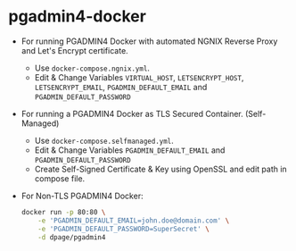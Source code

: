 # pgadmin4-docker

+ For running PGADMIN4 Docker with automated NGNIX Reverse Proxy and Let's Encrypt certificate. 
  + Use `docker-compose.ngnix.yml`. 
  + Edit & Change Variables `VIRTUAL_HOST`, `LETSENCRYPT_HOST`, `LETSENCRYPT_EMAIL`, `PGADMIN_DEFAULT_EMAIL` and `PGADMIN_DEFAULT_PASSWORD`


+ For running a PGADMIN4 Docker as TLS Secured Container. (Self-Managed)
  + Use `docker-compose.selfmanaged.yml`. 
  + Edit & Change Variables `PGADMIN_DEFAULT_EMAIL` and `PGADMIN_DEFAULT_PASSWORD`
  + Create Self-Signed Certificate & Key using OpenSSL and edit path in compose file.
  
+ For Non-TLS PGADMIN4 Docker:
  ``` bash 
  docker run -p 80:80 \
      -e 'PGADMIN_DEFAULT_EMAIL=john.doe@domain.com' \
      -e 'PGADMIN_DEFAULT_PASSWORD=SuperSecret' \
      -d dpage/pgadmin4
  ```
